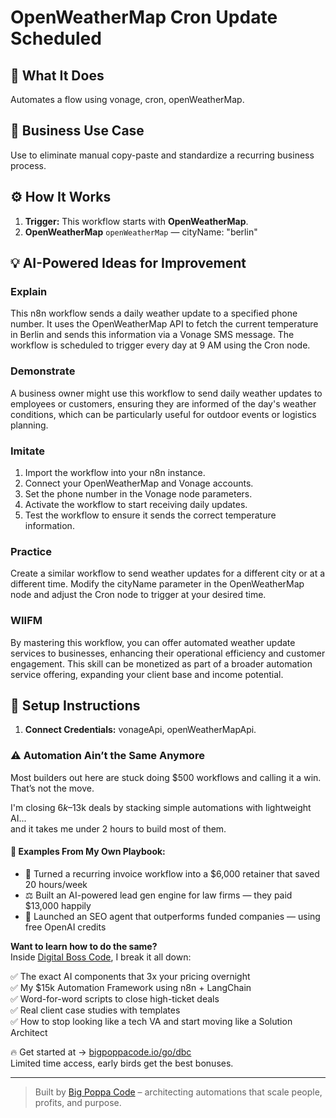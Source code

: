 # OpenWeatherMap Cron Update Scheduled
  ## 🚀 What It Does
  Automates a flow using vonage, cron, openWeatherMap.
  
  ## 💼 Business Use Case
  Use to eliminate manual copy-paste and standardize a recurring business process.
  
  ## ⚙️ How It Works
  1. **Trigger:** This workflow starts with **OpenWeatherMap**.
  2. **OpenWeatherMap** `openWeatherMap` — cityName: "berlin"
  
  ## 💡 AI-Powered Ideas for Improvement
  ### Explain
This n8n workflow sends a daily weather update to a specified phone number. It uses the OpenWeatherMap API to fetch the current temperature in Berlin and sends this information via a Vonage SMS message. The workflow is scheduled to trigger every day at 9 AM using the Cron node.

### Demonstrate
A business owner might use this workflow to send daily weather updates to employees or customers, ensuring they are informed of the day's weather conditions, which can be particularly useful for outdoor events or logistics planning.

### Imitate
1. Import the workflow into your n8n instance.
2. Connect your OpenWeatherMap and Vonage accounts.
3. Set the phone number in the Vonage node parameters.
4. Activate the workflow to start receiving daily updates.
5. Test the workflow to ensure it sends the correct temperature information.

### Practice
Create a similar workflow to send weather updates for a different city or at a different time. Modify the cityName parameter in the OpenWeatherMap node and adjust the Cron node to trigger at your desired time.

### WIIFM
By mastering this workflow, you can offer automated weather update services to businesses, enhancing their operational efficiency and customer engagement. This skill can be monetized as part of a broader automation service offering, expanding your client base and income potential.
  
  ## 🔧 Setup Instructions
  1. **Connect Credentials:** vonageApi, openWeatherMapApi.
  
### ⚠️ Automation Ain’t the Same Anymore

Most builders out here are stuck doing $500 workflows and calling it a win.  
That’s not the move.  

I'm closing $6k–$13k deals by stacking simple automations with lightweight AI...  
and it takes me under 2 hours to build most of them.

#### 🧠 Examples From My Own Playbook:
- 🔁 Turned a recurring invoice workflow into a $6,000 retainer that saved 20 hours/week  
- ⚖️ Built an AI-powered lead gen engine for law firms — they paid $13,000 happily  
- 🚀 Launched an SEO agent that outperforms funded companies — using free OpenAI credits  

**Want to learn how to do the same?**  
Inside [Digital Boss Code](https://bigpoppacode.io/go/dbc), I break it all down:

✅ The exact AI components that 3x your pricing overnight  
✅ My $15k Automation Framework using n8n + LangChain  
✅ Word-for-word scripts to close high-ticket deals  
✅ Real client case studies with templates  
✅ How to stop looking like a tech VA and start moving like a Solution Architect  

🔥 Get started at → [bigpoppacode.io/go/dbc](https://bigpoppacode.io/go/dbc)  
Limited time access, early birds get the best bonuses.

---
> Built by [Big Poppa Code](https://bigpoppacode.io) – architecting automations that scale people, profits, and purpose.
  